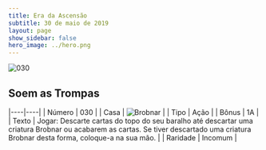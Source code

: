 ```yaml
---
title: Era da Ascensão
subtitle: 30 de maio de 2019
layout: page
show_sidebar: false
hero_image: ../hero.png
---
```


![030](https://cdn.keyforgegame.com/media/card_front/pt/435_030_QP5RV68GW653_pt.png)

## Soem as Trompas

|----|----|
| Número | 030 |
| Casa | ![Brobnar](https://archonarcana.com/images/thumb/e/e0/Brobnar.png/22px-Brobnar.png "Brobnar") |
| Tipo | Ação |
| Bônus | 1A |
| Texto | Jogar: Descarte cartas do topo do seu baralho até descartar uma criatura Brobnar ou acabarem as cartas. Se tiver descartado uma criatura Brobnar desta forma, coloque-a na sua mão. |
| Raridade | Incomum |

